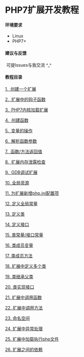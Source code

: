 # PHP7扩展开发教程

#### 环境要求
* Linux
* PHP7+

#### 建议与反馈
&nbsp;可提Issues与我交流 ^_^

#### 教程目录

[1.&nbsp; 创建一个扩展](./create_ext.md)

[2.&nbsp; 扩展中的钩子函数](./hook_functions.md)

[3.&nbsp; PHP7内核加载扩展](./load_ext.md)

[4.&nbsp; 创建函数](./create_function.md)

[5.&nbsp; 变量的操作](./var_op.md)

[6.&nbsp; 解析函数参数](./function_params.md)

[7.&nbsp; 函数/方法返回值](./function_method_return.md)

[8.&nbsp; 扩展内存泄露检查](./memory_leaks.md)

[9.&nbsp; GDB调试扩展](./gdb_debug.md)

[10. 全局资源](./globals_ref.md)

[11. 为扩展新增php.ini配置项](./add_php_ini.md)

[12. 定义全局常量](./constant.md)

[13. 定义类](./define_class.md)

[14. 定义接口](./define_interface.md)

[15. 类常量/接口常量](./class_interface_constants.md)

[16. 类成员变量](./class_var.md)

[17. 类成员方法](./class_method.md)

[18. 扩展中定义多个类](./define_more_class.md)

[19. 类继承父类](./class_extends.md)

[20. 类实现接口](./class_implements.md)

[21. 扩展中调用函数](./call_function.md)

[22. 扩展中调用方法](./call_method.md)

[23. 命名空间](./namespace.md)

[24. 扩展中异常处理](./exception.md)

[25. 扩展中加载执行php文件](./include.md)

[26. 扩展之间的依赖](./ext_deps.md)

